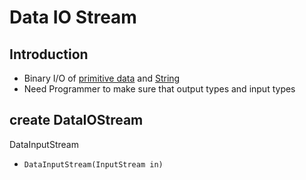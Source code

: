 # Data IO Stream

## Introduction

- Binary I/O of [primitive data](Java_Primitives_Type.md) and [String](Java_String.md)
- Need Programmer to make sure that output types and input types

## create DataIOStream

DataInputStream

- `DataInputStream(InputStream in)`
